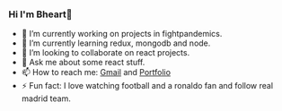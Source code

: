 ### Hi I'm Bheart👋

- 🔭 I’m currently working on projects in fightpandemics.
- 🌱 I’m currently learning redux, mongodb and node.
- 👯 I’m looking to collaborate on react projects.
- 💬 Ask me about some react stuff.
- 📫 How to reach me: [Gmail](bheartshrestha4@gmail.com) and [Portfolio](https://upbeat-nightingale-7bb892.netlify.app/)
- ⚡ Fun fact: I love watching football and a ronaldo fan and follow real madrid team.

